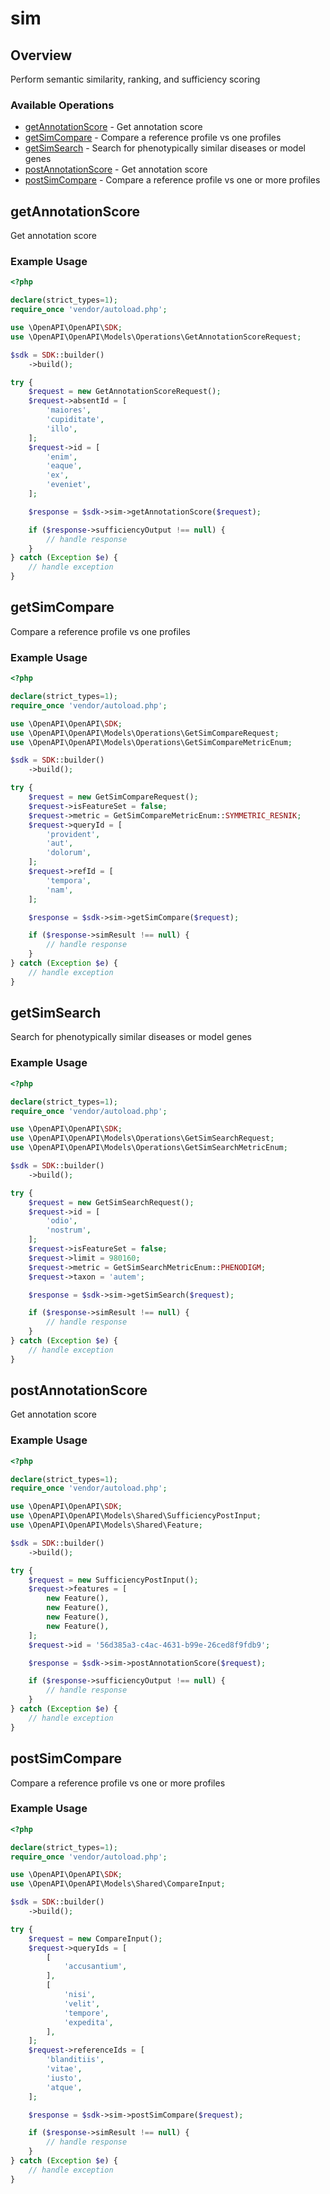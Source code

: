 # sim

## Overview

Perform semantic similarity, ranking, and sufficiency scoring

### Available Operations

* [getAnnotationScore](#getannotationscore) - Get annotation score
* [getSimCompare](#getsimcompare) - Compare a reference profile vs one profiles
* [getSimSearch](#getsimsearch) - Search for phenotypically similar diseases or model genes
* [postAnnotationScore](#postannotationscore) - Get annotation score
* [postSimCompare](#postsimcompare) - Compare a reference profile vs one or more profiles

## getAnnotationScore

Get annotation score

### Example Usage

```php
<?php

declare(strict_types=1);
require_once 'vendor/autoload.php';

use \OpenAPI\OpenAPI\SDK;
use \OpenAPI\OpenAPI\Models\Operations\GetAnnotationScoreRequest;

$sdk = SDK::builder()
    ->build();

try {
    $request = new GetAnnotationScoreRequest();
    $request->absentId = [
        'maiores',
        'cupiditate',
        'illo',
    ];
    $request->id = [
        'enim',
        'eaque',
        'ex',
        'eveniet',
    ];

    $response = $sdk->sim->getAnnotationScore($request);

    if ($response->sufficiencyOutput !== null) {
        // handle response
    }
} catch (Exception $e) {
    // handle exception
}
```

## getSimCompare

Compare a reference profile vs one profiles

### Example Usage

```php
<?php

declare(strict_types=1);
require_once 'vendor/autoload.php';

use \OpenAPI\OpenAPI\SDK;
use \OpenAPI\OpenAPI\Models\Operations\GetSimCompareRequest;
use \OpenAPI\OpenAPI\Models\Operations\GetSimCompareMetricEnum;

$sdk = SDK::builder()
    ->build();

try {
    $request = new GetSimCompareRequest();
    $request->isFeatureSet = false;
    $request->metric = GetSimCompareMetricEnum::SYMMETRIC_RESNIK;
    $request->queryId = [
        'provident',
        'aut',
        'dolorum',
    ];
    $request->refId = [
        'tempora',
        'nam',
    ];

    $response = $sdk->sim->getSimCompare($request);

    if ($response->simResult !== null) {
        // handle response
    }
} catch (Exception $e) {
    // handle exception
}
```

## getSimSearch

Search for phenotypically similar diseases or model genes

### Example Usage

```php
<?php

declare(strict_types=1);
require_once 'vendor/autoload.php';

use \OpenAPI\OpenAPI\SDK;
use \OpenAPI\OpenAPI\Models\Operations\GetSimSearchRequest;
use \OpenAPI\OpenAPI\Models\Operations\GetSimSearchMetricEnum;

$sdk = SDK::builder()
    ->build();

try {
    $request = new GetSimSearchRequest();
    $request->id = [
        'odio',
        'nostrum',
    ];
    $request->isFeatureSet = false;
    $request->limit = 980160;
    $request->metric = GetSimSearchMetricEnum::PHENODIGM;
    $request->taxon = 'autem';

    $response = $sdk->sim->getSimSearch($request);

    if ($response->simResult !== null) {
        // handle response
    }
} catch (Exception $e) {
    // handle exception
}
```

## postAnnotationScore

Get annotation score

### Example Usage

```php
<?php

declare(strict_types=1);
require_once 'vendor/autoload.php';

use \OpenAPI\OpenAPI\SDK;
use \OpenAPI\OpenAPI\Models\Shared\SufficiencyPostInput;
use \OpenAPI\OpenAPI\Models\Shared\Feature;

$sdk = SDK::builder()
    ->build();

try {
    $request = new SufficiencyPostInput();
    $request->features = [
        new Feature(),
        new Feature(),
        new Feature(),
        new Feature(),
    ];
    $request->id = '56d385a3-c4ac-4631-b99e-26ced8f9fdb9';

    $response = $sdk->sim->postAnnotationScore($request);

    if ($response->sufficiencyOutput !== null) {
        // handle response
    }
} catch (Exception $e) {
    // handle exception
}
```

## postSimCompare

Compare a reference profile vs one or more profiles

### Example Usage

```php
<?php

declare(strict_types=1);
require_once 'vendor/autoload.php';

use \OpenAPI\OpenAPI\SDK;
use \OpenAPI\OpenAPI\Models\Shared\CompareInput;

$sdk = SDK::builder()
    ->build();

try {
    $request = new CompareInput();
    $request->queryIds = [
        [
            'accusantium',
        ],
        [
            'nisi',
            'velit',
            'tempore',
            'expedita',
        ],
    ];
    $request->referenceIds = [
        'blanditiis',
        'vitae',
        'iusto',
        'atque',
    ];

    $response = $sdk->sim->postSimCompare($request);

    if ($response->simResult !== null) {
        // handle response
    }
} catch (Exception $e) {
    // handle exception
}
```

